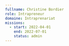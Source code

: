 ```yaml
---
fullname: Christine Bordier
role: Intrapreneur
domaine: Intraprenariat
missions:
  - start: 2022-04-01
    end: 2022-07-01
    status: admin
---
```

